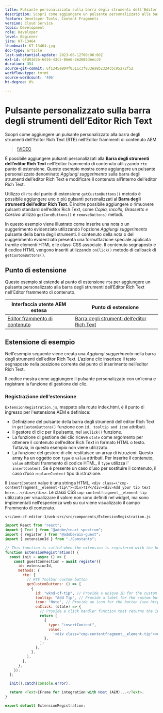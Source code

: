```yaml
---
title: Pulsante personalizzato sulla barra degli strumenti dell’Editor Rich Text
description: Scopri come aggiungere un pulsante personalizzato alla barra degli strumenti dell’Editor Rich Text (RTE) nell’Editor frammenti di contenuto AEM
feature: Developer Tools, Content Fragments
version: Cloud Service
topic: Development
role: Developer
level: Beginner
jira: KT-13464
thumbnail: KT-13464.jpg
doc-type: article
last-substantial-update: 2023-06-12T00:00:00Z
exl-id: 6fd93d3b-6d56-43c5-86e6-2e2685deecc9
duration: 354
source-git-commit: 6f1245e804f0311c3f833ea8b2324cbc95272f52
workflow-type: tm+mt
source-wordcount: '406'
ht-degree: 0%

---
```


# Pulsante personalizzato sulla barra degli strumenti dell’Editor Rich Text

Scopri come aggiungere un pulsante personalizzato alla barra degli strumenti dell’Editor Rich Text (RTE) nell’Editor frammenti di contenuto AEM.

>[!VIDEO](https://video.tv.adobe.com/v/3420768?quality=12&learn=on)

È possibile aggiungere pulsanti personalizzati alla **Barra degli strumenti dell’editor Rich Text** nell’Editor frammento di contenuto utilizzando `rte` punto di estensione. Questo esempio mostra come aggiungere un pulsante personalizzato denominato _Aggiungi suggerimento_ sulla barra degli strumenti dell’editor Rich Text e modificare il contenuto all’interno dell’editor Rich Text.

Utilizzo di `rte` del punto di estensione `getCustomButtons()` metodo è possibile aggiungere uno o più pulsanti personalizzati al **Barra degli strumenti dell’editor Rich Text**. È inoltre possibile aggiungere o rimuovere pulsanti standard dell’editor Rich Text, come _Copia, Incolla, Grassetto e Corsivo_ utilizzo `getCoreButtons()` e `removeButtons)` metodi.

In questo esempio viene illustrato come inserire una nota o un suggerimento evidenziato utilizzando l&#39;opzione _Aggiungi suggerimento_ pulsante della barra degli strumenti. Il contenuto della nota o del suggerimento evidenziato presenta una formattazione speciale applicata tramite elementi HTML e le classi CSS associate. Il contenuto segnaposto e il codice HTML vengono inseriti utilizzando `onClick()` metodo di callback di `getCustomButtons()`.

## Punto di estensione

Questo esempio si estende al punto di estensione `rte` per aggiungere un pulsante personalizzato alla barra degli strumenti dell’Editor Rich Text nell’Editor frammento di contenuto.

| Interfaccia utente AEM estesa | Punto di estensione |
| ------------------------ | --------------------- | 
| [Editor frammento di contenuto](https://developer.adobe.com/uix/docs/services/aem-cf-editor/) | [Barra degli strumenti dell’editor Rich Text](https://developer.adobe.com/uix/docs/services/aem-cf-editor/api/rte-toolbar/) |

## Estensione di esempio

Nell&#39;esempio seguente viene creata una _Aggiungi suggerimento_ nella barra degli strumenti dell’editor Rich Text. L’azione clic inserisce il testo segnaposto nella posizione corrente del punto di inserimento nell’editor Rich Text.

Il codice mostra come aggiungere il pulsante personalizzato con un’icona e registrare la funzione di gestione dei clic.

### Registrazione dell’estensione

`ExtensionRegistration.js`, mappato alla route index.html, è il punto di ingresso per l&#39;estensione AEM e definisce:

+ Definizione del pulsante della barra degli strumenti dell’editor Rich Text in `getCustomButtons()` funzione con `id, tooltip and icon` attributi.
+ Il gestore di clic per il pulsante, nel `onClick()` funzione.
+ La funzione di gestione dei clic riceve `state` come argomento per ottenere il contenuto dell’editor Rich Text in formato HTML o testo. Tuttavia, in questo esempio non viene utilizzato.
+ La funzione del gestore di clic restituisce un array di istruzioni. Questo array ha un oggetto con `type` e `value` attributi. Per inserire il contenuto, `value` attributi frammento di codice HTML, il `type` utilizza l&#39; `insertContent`. Se è presente un caso d’uso per sostituire il contenuto, il caso d’uso `replaceContent` tipo di istruzione.

Il `insertContent` value è una stringa HTML, `<div class=\"cmp-contentfragment__element-tip\"><div>TIP</div><div>Add your tip text here...</div></div>`. Le classi CSS `cmp-contentfragment__element-tip` utilizzato per visualizzare il valore non sono definiti nel widget, ma sono implementati nell’esperienza web su cui viene visualizzato il campo Frammento di contenuto.


`src/aem-cf-editor-1/web-src/src/components/ExtensionRegistration.js`

```javascript
import React from "react";
import { Text } from "@adobe/react-spectrum";
import { register } from "@adobe/uix-guest";
import { extensionId } from "./Constants";

// This function is called when the extension is registered with the host and runs in an iframe in the Content Fragment Editor browser window.
function ExtensionRegistration() {
  const init = async () => {
    const guestConnection = await register({
      id: extensionId,
      methods: {
        rte: {
          // RTE Toolbar custom button
          getCustomButtons: () => [
            {
              id: "wknd-cf-tip", // Provide a unique ID for the custom button
              tooltip: "Add Tip", // Provide a label for the custom button
              icon: "Note", // Provide an icon for the button (see https://spectrum.adobe.com/page/icons/ for a list of available icons)
              onClick: (state) => {
                // Provide a click handler function that returns the instructions array with type and value. This example inserts the HTML snippet for TIP content.
                return [
                  {
                    type: "insertContent",
                    value:
                      '<div class="cmp-contentfragment__element-tip"><div>TIP</div><div>Add your tip text here...</div></div>',
                  },
                ];
              },
            },
          ],
        },
      },
    });
  };

  init().catch(console.error);

  return <Text>IFrame for integration with Host (AEM)...</Text>;
}

export default ExtensionRegistration;
```
